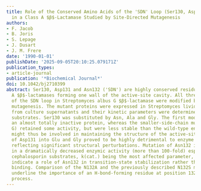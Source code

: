 ```yaml
---
title: Role of the Conserved Amino Acids of the 'SDN' Loop (Ser130, Asp131 and Asn132)
  in a Class A $β$-Lactamase Studied by Site-Directed Mutagenesis
authors:
- F. Jacob
- B. Joris
- S. Lepage
- J. Dusart
- J. M. Frere
date: '1990-01-01'
publishDate: '2025-09-05T20:10:25.079171Z'
publication_types:
- article-journal
publication: '*Biochemical Journal*'
doi: 10.1042/bj2710399
abstract: Ser130, Asp131 and Asn132 ('SDN') are highly conserved residues in class
  A $β$-lactamases forming one wall of the active-site cavity. All three residues
  of the SDN loop in Streptomyces albus G $β$-lactamase were modified by site-directed
  mutagenesis. The mutant proteins were expressed in Streptomyces lividans, purified
  from culture supernatants and their kinetic parameters were determined for several
  substrates. Ser130 was substituted by Asn, Ala and Gly. The first modification yielded
  an almost totally inactive protein, whereas the smaller-side-chain mutants (A and
  G) retained some activity, but were less stable than the wild-type enzyme. Ser130
  might thus be involved in maintaining the structure of the active-site cavity. Mutations
  of Asp131 into Glu and Gly proved to be highly detrimental to enzyme stability,
  reflecting significant structural perturbations. Mutation of Asn132 into Ala resulted
  in a dramatically decreased enzymic activity (more than 100-fold) especially toward
  cephalosporin substrates, k(cat.) being the most affected parameter, which would
  indicate a role of Asn132 in transition-state stabilization rather than in ground-state
  binding. Comparison of the N132A and the previously described N132S mutant enzymes
  underline the importance of an H-bond-forming residue at position 132 for the catalytic
  process.
---
```

